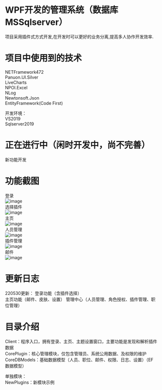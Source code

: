 ﻿
# WPF开发的管理系统（数据库MSSqlserver）

项目采用插件式方式开发,在开发时可以更好的业务分离,提高多人协作开发效率.  

# 项目中使用到的技术

NETFramework472  
Panuon.UI.Silver  
LiveCharts  
NPOI.Excel  
NLog  
Newtonsoft.Json  
EntityFramework(Code First)  

开发环境：  
VS2019  
Sqlserver2019  


# 正在进行中（闲时开发中，尚不完善）

新功能开发  

# 功能截图

登录  
![image](https://github.com/straw-git/WPFManager/blob/master/%E6%95%88%E6%9E%9C%E5%9B%BE/%E7%99%BB%E5%BD%95.jpg)  
选择插件  
![image](https://github.com/straw-git/WPFManager/blob/master/%E6%95%88%E6%9E%9C%E5%9B%BE/%E9%80%89%E6%8B%A9%E6%8F%92%E4%BB%B6.jpg)  
主页  
![image](https://github.com/straw-git/WPFManager/blob/master/%E6%95%88%E6%9E%9C%E5%9B%BE/%E4%B8%BB%E9%A1%B5.jpg)  
人员管理  
![image](https://github.com/straw-git/WPFManager/blob/master/%E6%95%88%E6%9E%9C%E5%9B%BE/%E4%BA%BA%E5%91%98%E7%AE%A1%E7%90%86.jpg)  
插件管理  
![image](https://github.com/straw-git/WPFManager/blob/master/%E6%95%88%E6%9E%9C%E5%9B%BE/%E6%8F%92%E4%BB%B6%E7%AE%A1%E7%90%86.jpg)  
邮件  
![image](https://github.com/straw-git/WPFManager/blob/master/%E6%95%88%E6%9E%9C%E5%9B%BE/%E9%82%AE%E4%BB%B6.jpg)  

# 更新日志

220530更新：
登录功能（含插件选择）  
主页功能（邮件、皮肤、设置）
管理中心（人员管理、角色授权、插件管理、职位管理）  

# 目录介绍
Client：程序入口，拥有登录、主页、主题设置窗口，主要功能是发现和解析插件数据  
CorePlugin：核心管理模块，仅包含管理员、系统公用数据、及权限的维护  
CoreDBModels：基础数据模型（人员、职位、邮件、权限、日志、设置）（EF 数据模型）  

单独模块：  
NewPlugins：新模块示例  



